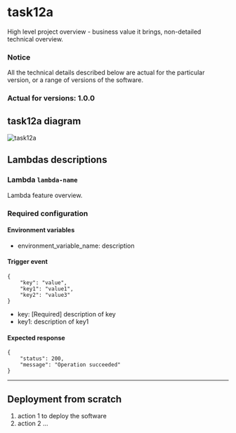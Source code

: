# task12a

High level project overview - business value it brings, non-detailed technical overview.

### Notice
All the technical details described below are actual for the particular
version, or a range of versions of the software.
### Actual for versions: 1.0.0

## task12a diagram

![task12a](pics/task12a_diagram.png)

## Lambdas descriptions

### Lambda `lambda-name`
Lambda feature overview.

### Required configuration
#### Environment variables
* environment_variable_name: description

#### Trigger event
```buildoutcfg
{
    "key": "value",
    "key1": "value1",
    "key2": "value3"
}
```
* key: [Required] description of key
* key1: description of key1

#### Expected response
```buildoutcfg
{
    "status": 200,
    "message": "Operation succeeded"
}
```
---

## Deployment from scratch
1. action 1 to deploy the software
2. action 2
...

